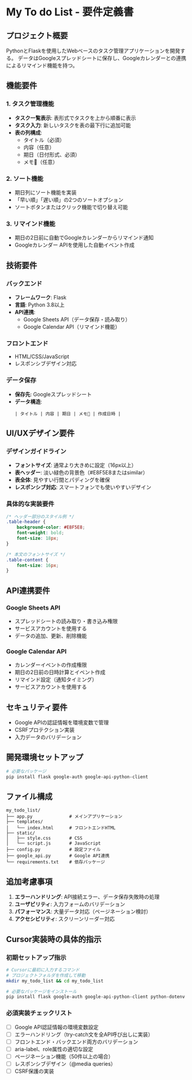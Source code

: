 # My To do List - 要件定義書

## プロジェクト概要
PythonとFlaskを使用したWebベースのタスク管理アプリケーションを開発する。
データはGoogleスプレッドシートに保存し、Googleカレンダーとの連携によるリマインド機能を持つ。

## 機能要件

### 1. タスク管理機能
- **タスク一覧表示**: 表形式でタスクを上から順番に表示
- **タスク入力**: 新しいタスクを表の最下行に追加可能
- **表の列構成**:
  - タイトル（必須）
  - 内容（任意）
  - 期日（日付形式、必須）
  - メモ📝（任意）

### 2. ソート機能
- 期日列にソート機能を実装
- 「早い順」「遅い順」の2つのソートオプション
- ソートボタンまたはクリック機能で切り替え可能

### 3. リマインド機能
- 期日の2日前に自動でGoogleカレンダーからリマインド通知
- Googleカレンダー APIを使用した自動イベント作成

## 技術要件

### バックエンド
- **フレームワーク**: Flask
- **言語**: Python 3.8以上
- **API連携**:
  - Google Sheets API（データ保存・読み取り）
  - Google Calendar API（リマインド機能）

### フロントエンド
- HTML/CSS/JavaScript
- レスポンシブデザイン対応

### データ保存
- **保存先**: Googleスプレッドシート
- **データ構造**:
  ```
  | タイトル | 内容 | 期日 | メモ📝 | 作成日時 |
  ```

## UI/UXデザイン要件

### デザインガイドライン
- **フォントサイズ**: 通常より大きめに設定（16px以上）
- **表ヘッダー**: 淡い緑色の背景色（#E8F5E8またはsimilar）
- **表全体**: 見やすい行間とパディングを確保
- **レスポンシブ対応**: スマートフォンでも使いやすいデザイン

### 具体的な実装要件
```css
/* ヘッダー部分のスタイル例 */
.table-header {
    background-color: #E8F5E8;
    font-weight: bold;
    font-size: 18px;
}

/* 本文のフォントサイズ */
.table-content {
    font-size: 16px;
}
```

## API連携要件

### Google Sheets API
- スプレッドシートの読み取り・書き込み権限
- サービスアカウントを使用する
- データの追加、更新、削除機能

### Google Calendar API
- カレンダーイベントの作成権限
- 期日の2日前の日時計算とイベント作成
- リマインド設定（通知タイミング）
- サービスアカウントを使用する

## セキュリティ要件
- Google APIの認証情報を環境変数で管理
- CSRFプロテクション実装
- 入力データのバリデーション

## 開発環境セットアップ
```bash
# 必要なパッケージ
pip install flask google-auth google-api-python-client

```

## ファイル構成
```
my_todo_list/
├── app.py              # メインアプリケーション
├── templates/
│   └── index.html      # フロントエンドHTML
├── static/
│   ├── style.css       # CSS
│   └── script.js       # JavaScript
├── config.py           # 設定ファイル
├── google_api.py       # Google API連携
└── requirements.txt    # 依存パッケージ
```

## 追加考慮事項
1. **エラーハンドリング**: API接続エラー、データ保存失敗時の処理
2. **ユーザビリティ**: 入力フォームのバリデーション
3. **パフォーマンス**: 大量データ対応（ページネーション検討）
4. **アクセシビリティ**: スクリーンリーダー対応

## Cursor実装時の具体的指示

### 初期セットアップ指示
```bash
# Cursorに最初に入力するコマンド
# プロジェクトフォルダを作成して移動
mkdir my_todo_list && cd my_todo_list

# 必要なパッケージをインストール
pip install flask google-auth google-api-python-client python-dotenv
```

### 必須実装チェックリスト
- [ ] Google API認証情報の環境変数設定
- [ ] エラーハンドリング（try-catch文を全API呼び出しに実装）
- [ ] フロントエンド・バックエンド両方のバリデーション
- [ ] aria-label、role属性の適切な設定
- [ ] ページネーション機能（50件以上の場合）
- [ ] レスポンシブデザイン（@media queries）
- [ ] CSRF保護の実装